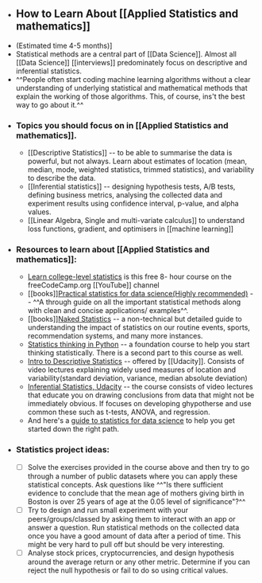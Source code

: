 - ## How to Learn About [[Applied Statistics and mathematics]]
- (Estimated time 4-5 months)]
- Statistical methods are a central part of [[Data Science]]. Almost all [[Data Science]] [[interviews]] predominately focus on descriptive and inferential statistics.
- ^^People often start coding machine learning algorithms without a clear understanding of underlying statistical and mathematical methods that explain the working of those algorithms. This, of course, ins't the best way to go about it.^^
- ### Topics you should focus on in [[Applied Statistics and mathematics]].
    - [[Descriptive Statistics]] -- to be able to summarise the data is powerful, but not always. Learn about estimates of location (mean, median, mode, weighted statistics, trimmed statistics), and variability to describe the data.
    - [[Inferential statistics]] -- designing hypothesis tests, A/B tests, defining business metrics, analysing the collected data and experiment results using confidence interval, p-value, and alpha values.
    - [[Linear Algebra, Single and multi-variate calculus]] to understand loss functions, gradient, and optimisers in [[machine learning]]
- ### Resources to learn about [[Applied Statistics and mathematics]]:
    - [Learn college-level statistics](https://www.freecodecamp.org/news/free-statistics-course/) is this free 8- hour course on the freeCodeCamp.org [[YouTube]] channel
    - [[books]][Practical statistics for data science(Highly recommended)](https://www.amazon.com/Practical-Statistics-Data-Scientists-Essential/dp/149207294X/ref=sr_1_1?crid=QOOZP96ISCU4&dchild=1&keywords=practical+statistics+for+data+scientists&qid=1610247485&s=books&sprefix=practical+stat%2Cstripbooks%2C362&sr=1-1) -- ^^A through guide on all the important statistical methods along with clean and concise applications/ examples^^.
    - [[books]][Naked Statistics](https://www.amazon.com/Naked-Statistics-Stripping-Dread-Data/dp/1480590185) -- a non-technical but detailed guide to understanding the impact of statistics on our routine events, sports, recommendation systems, and many more instances.
    - [Statistics thinking in Python](https://learn.datacamp.com/courses/statistical-thinking-in-python-part-1) -- a foundation course to help you start thinking statistically. There is a second part to this course as well.
    - [Intro to Descriptive Statistics](https://www.udacity.com/course/intro-to-descriptive-statistics--ud827) -- offered by [[Udacity]]. Consists of video lectures explaining widely used measures of location and variability(standard deviation, variance, median absolute deviation)
    - [Inferential Statistics, Udacity](https://www.udacity.com/course/intro-to-inferential-statistics--ud201) -- the course consists of video lectures that educate you on drawing conclusions from data that might not be immediately obvious. If focuses on developing ghypotherse and use common these such as t-tests, ANOVA, and regression.
    - And here's a [guide to statistics for data science](https://www.freeCodeCamp.org/news/statistics-for-data-science/) to help you get started down the right path.
- ### Statistics project ideas:
    - [ ]  Solve the exercises provided in the course above and then try to go through a number of public datasets where you can apply these statistical concepts. Ask questions like ^^"Is there sufficient evidence to conclude that the mean age of mothers giving birth in Boston is over 25 years of age at the 0.05 level of significance"?^^
    - [ ]  Try to design and run small experiment with your peers/groups/classed by asking them to interact with an app or answer a question. Run statistical methods on the collected data once you have a good amount of data after a period of time. This might be very hard to pull off but should be very interesting.
    - [ ]  Analyse stock prices, cryptocurrencies, and design hypothesis around the average return or any other metric. Determine if you can reject the null hypothesis or fail to do so using critical values.